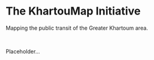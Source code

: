 The KhartouMap Initiative
=========================

Mapping the public transit of the Greater Khartoum area.

 

Placeholder...
